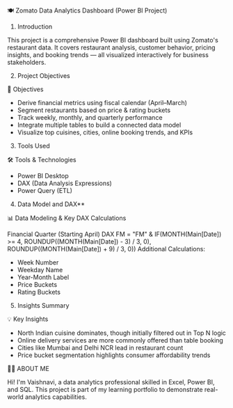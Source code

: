 

 🍽️ Zomato Data Analytics Dashboard (Power BI Project)

1. Introduction

This project is a comprehensive Power BI dashboard built using Zomato's restaurant data. It covers restaurant analysis, customer behavior, pricing insights, and booking trends — all visualized interactively for business stakeholders.

2. Project Objectives

 🎯 Objectives
- Derive financial metrics using fiscal calendar (April–March)
- Segment restaurants based on price & rating buckets
- Track weekly, monthly, and quarterly performance
- Integrate multiple tables to build a connected data model
- Visualize top cuisines, cities, online booking trends, and KPIs

3. Tools Used

 🛠️ Tools & Technologies
- Power BI Desktop
- DAX (Data Analysis Expressions)
- Power Query (ETL)


4. Data Model and DAX**

 📊 Data Modeling & Key DAX Calculations

Financial Quarter (Starting April)
DAX
FM = "FM" & IF(MONTH(Main[Date]) >= 4,
               ROUNDUP((MONTH(Main[Date]) - 3) / 3, 0),
               ROUNDUP((MONTH(Main[Date]) + 9) / 3, 0))
 Additional Calculations:

* Week Number
* Weekday Name
* Year-Month Label
* Price Buckets
* Rating Buckets


5. Insights Summary

 💡 Key Insights
- North Indian cuisine dominates, though initially filtered out in Top N logic
- Online delivery services are more commonly offered than table booking
- Cities like Mumbai and Delhi NCR lead in restaurant count
- Price bucket segmentation highlights consumer affordability trends




🙋‍♀️ ABOUT ME

Hi! I'm Vaishnavi, a data analytics professional skilled in Excel, Power BI, and SQL. This project is part of my learning portfolio to demonstrate real-world analytics capabilities.



